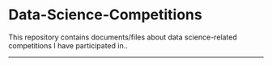 # Data-Science-Competitions
This repository contains documents/files about data science-related competitions I have participated in..

---
